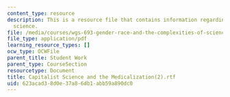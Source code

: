 ```yaml
---
content_type: resource
description: This is a resource file that contains information regarding captalist
  science.
file: /media/courses/wgs-693-gender-race-and-the-complexities-of-science-and-technology-a-problem-based-learning-experiment-spring-2009/623acad38d0e37a86db1abb59a890dc0_MITWGS_693S09_sw01.pdf
file_type: application/pdf
learning_resource_types: []
ocw_type: OCWFile
parent_title: Student Work
parent_type: CourseSection
resourcetype: Document
title: Capitalist Science and the Medicalization(2).rtf
uid: 623acad3-8d0e-37a8-6db1-abb59a890dc0
---
```

